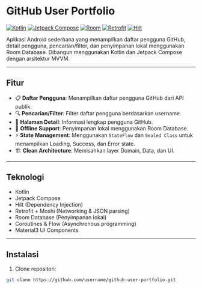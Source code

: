 # GitHub User Portfolio

[![Kotlin](https://img.shields.io/badge/Kotlin-100%25-orange?logo=kotlin&logoColor=white)](https://kotlinlang.org/)
[![Jetpack Compose](https://img.shields.io/badge/Jetpack%20Compose-UI-blue?logo=jetpackcompose&logoColor=white)](https://developer.android.com/jetpack/compose)
[![Room](https://img.shields.io/badge/Room-Database-lightgrey?logo=android&logoColor=white)](https://developer.android.com/jetpack/androidx/releases/room)
[![Retrofit](https://img.shields.io/badge/Retrofit-Networking-blueviolet?logo=retrofit&logoColor=white)](https://square.github.io/retrofit/)
[![Hilt](https://img.shields.io/badge/Hilt-DI-red?logo=dagger&logoColor=white)](https://developer.android.com/training/dependency-injection/hilt-android)

Aplikasi Android sederhana yang menampilkan daftar pengguna GitHub, detail pengguna, pencarian/filter, dan penyimpanan lokal menggunakan Room Database. Dibangun menggunakan Kotlin dan Jetpack Compose dengan arsitektur MVVM.

---

## Fitur

- 📋 **Daftar Pengguna**: Menampilkan daftar pengguna GitHub dari API publik.
- 🔍 **Pencarian/Filter**: Filter daftar pengguna berdasarkan username.
- 👤 **Halaman Detail**: Informasi lengkap pengguna GitHub.
- 💾 **Offline Support**: Penyimpanan lokal menggunakan Room Database.
- ⚡ **State Management**: Menggunakan `StateFlow` dan `Sealed Class` untuk menampilkan Loading, Success, dan Error state.
- 🏗 **Clean Architecture**: Memisahkan layer Domain, Data, dan UI.

---

## Teknologi

- Kotlin
- Jetpack Compose
- Hilt (Dependency Injection)
- Retrofit + Moshi (Networking & JSON parsing)
- Room Database (Penyimpanan lokal)
- Coroutines & Flow (Asynchronous programming)
- Material3 UI Components

---

## Instalasi

1. Clone repositori:

```bash
git clone https://github.com/username/github-user-portfolio.git
